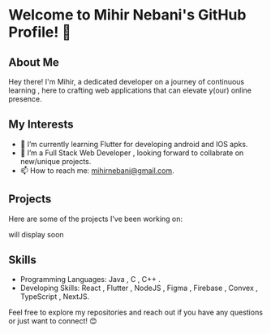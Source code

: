 # Welcome to Mihir Nebani's GitHub Profile! 👋

## About Me

Hey there! I'm Mihir, a dedicated developer on a journey of continuous learning , here to crafting web applications that can elevate y(our) online presence.

## My Interests

- 🌱 I’m currently learning Flutter for developing android and IOS apks.
- 💼 I’m a Full Stack Web Developer , looking forward to collabrate on new/unique projects.
- 📫 How to reach me: mihirnebani@gmail.com.

## Projects

Here are some of the projects I've been working on:

will display soon

## Skills

- Programming Languages: Java , C , C++ .
- Developing Skills: React , Flutter , NodeJS , Figma , Firebase , Convex , TypeScript , NextJS.

Feel free to explore my repositories and reach out if you have any questions or just want to connect! 😊

